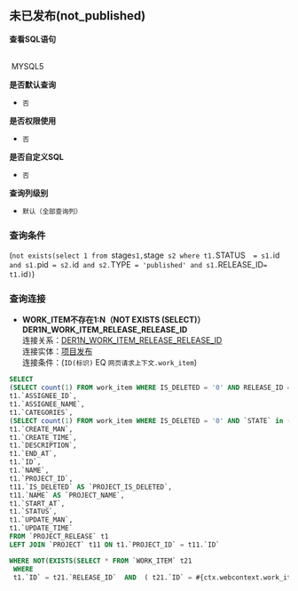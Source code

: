 ## 未已发布(not_published) <!-- {docsify-ignore-all} -->



<p class="panel-title"><b>查看SQL语句</b></p>
<br>

<el-row>
&nbsp;<el-tag @click="MYSQL5 = true">MYSQL5</el-tag>
</el-row>

<br>
<p class="panel-title"><b>是否默认查询</b></p>

* `否`

<p class="panel-title"><b>是否权限使用</b></p>

* `否`

<p class="panel-title"><b>是否自定义SQL</b></p>

* `否`

<p class="panel-title"><b>查询列级别</b></p>

* `默认（全部查询列）`



### 查询条件

(`not exists(select 1 from `stage` s1, `stage` s2 where t1.`STATUS`  = s1.`id` and s1.`pid` = s2.`id` and s2.`TYPE` = 'published' and s1.`RELEASE_ID`= t1.`id`)`)



### 查询连接
* **WORK_ITEM不存在1:N（NOT EXISTS (SELECT)）DER1N_WORK_ITEM_RELEASE_RELEASE_ID**<br>
连接关系：[DER1N_WORK_ITEM_RELEASE_RELEASE_ID](der/DER1N_WORK_ITEM_RELEASE_RELEASE_ID)<br>
连接实体：[项目发布](module/ProjMgmt/release)<br>
连接条件：(`ID(标识)` EQ `网页请求上下文.work_item`)<br>




<el-dialog v-model="MYSQL5" title="MYSQL5">

```sql
SELECT
(SELECT count(1) FROM work_item WHERE IS_DELETED = '0' AND RELEASE_ID = t1.`ID`) AS `ALL_WORK_ITEMS`,
t1.`ASSIGNEE_ID`,
t1.`ASSIGNEE_NAME`,
t1.`CATEGORIES`,
(SELECT count(1) FROM work_item WHERE IS_DELETED = '0' AND `STATE` in (select ID from work_item_state where TYPE = 'completed') AND RELEASE_ID = t1.`ID`) AS `COMPLETED_WORK_ITEMS`,
t1.`CREATE_MAN`,
t1.`CREATE_TIME`,
t1.`DESCRIPTION`,
t1.`END_AT`,
t1.`ID`,
t1.`NAME`,
t1.`PROJECT_ID`,
t11.`IS_DELETED` AS `PROJECT_IS_DELETED`,
t11.`NAME` AS `PROJECT_NAME`,
t1.`START_AT`,
t1.`STATUS`,
t1.`UPDATE_MAN`,
t1.`UPDATE_TIME`
FROM `PROJECT_RELEASE` t1 
LEFT JOIN `PROJECT` t11 ON t1.`PROJECT_ID` = t11.`ID` 

WHERE NOT(EXISTS(SELECT * FROM `WORK_ITEM` t21 
 WHERE 
 t1.`ID` = t21.`RELEASE_ID`  AND  ( t21.`ID` = #{ctx.webcontext.work_item} ) )) AND ( not exists(select 1 from `stage` s1, `stage` s2 where t1.`STATUS`  = s1.`id` and s1.`pid` = s2.`id` and s2.`TYPE` = 'published' and s1.`RELEASE_ID`= t1.`id`) )
```

</el-dialog>

<script>
 const { createApp } = Vue
  createApp({
    data() {
      return {
                MYSQL5 : false
        
      }
    },
    methods: {
    }
  }).use(ElementPlus).mount('#app')
</script>